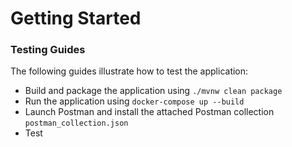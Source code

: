 # Getting Started

### Testing Guides
The following guides illustrate how to test the application:

* Build and package the application using ``./mvnw clean package``
* Run the application using ``docker-compose up --build``
* Launch Postman and install the attached Postman collection ```postman_collection.json```
* Test